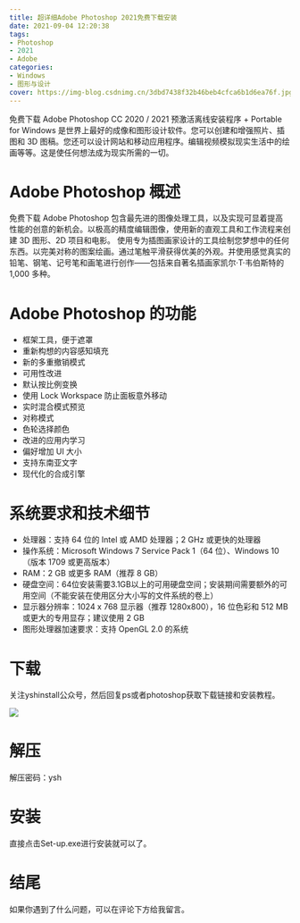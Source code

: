 ```yaml
---
title: 超详细Adobe Photoshop 2021免费下载安装
date: 2021-09-04 12:20:38
tags:
- Photoshop
- 2021
- Adobe
categories:
- Windows 
- 图形与设计
cover: https://img-blog.csdnimg.cn/3dbd7438f32b46beb4cfca6b1d6ea76f.jpg
---
```


免费下载 Adob​​e Photoshop CC 2020 / 2021 预激活离线安装程序 + Portable for Windows 是世界上最好的成像和图形设计软件。您可以创建和增强照片、插图和 3D 图稿。您还可以设计网站和移动应用程序。编辑视频模拟现实生活中的绘画等等。这是使任何想法成为现实所需的一切。

# Adobe Photoshop 概述
免费下载 Adob​​e Photoshop 包含最先进的图像处理工具，以及实现可显着提高性能的创意的新机会。以极高的精度编辑图像，使用新的直观工具和工作流程来创建 3D 图形、2D 项目和电影。
使用专为插图画家设计的工具绘制您梦想中的任何东西。以完美对称的图案绘画。通过笔触平滑获得优美的外观。并使用感觉真实的铅笔、钢笔、记号笔和画笔进行创作——包括来自著名插画家凯尔·T·韦伯斯特的 1,000 多种。

# Adobe Photoshop 的功能
- 框架工具，便于遮罩
- 重新构想的内容感知填充
- 新的多重撤销模式
- 可用性改进
- 默认按比例变换
- 使用 Lock Workspace 防止面板意外移动
- 实时混合模式预览
- 对称模式
- 色轮选择颜色
- 改进的应用内学习
- 偏好增加 UI 大小
- 支持东南亚文字
- 现代化的合成引擎

# 系统要求和技术细节
- 处理器：支持 64 位的 Intel 或 AMD 处理器；2 GHz 或更快的处理器
- 操作系统：Microsoft Windows 7 Service Pack 1（64 位）、Windows 10（版本 1709 或更高版本）
- RAM：2 GB 或更多 RAM（推荐 8 GB）
- 硬盘空间：64位安装需要3.1GB以上的可用硬盘空间；安装期间需要额外的可用空间（不能安装在使用区分大小写的文件系统的卷上）
- 显示器分辨率：1024 x 768 显示器（推荐 1280x800），16 位色彩和 512 MB 或更大的专用显存；建议使用 2 GB
- 图形处理器加速要求：支持 OpenGL 2.0 的系统

# 下载
关注yshinstall公众号，然后回复ps或者photoshop获取下载链接和安装教程。

![](https://img-blog.csdnimg.cn/f824f9d6c4ca40549a3d02de1938c17c.jpg#pic_center)

# 解压
解压密码：ysh

# 安装
直接点击Set-up.exe进行安装就可以了。

# 结尾
如果你遇到了什么问题，可以在评论下方给我留言。
